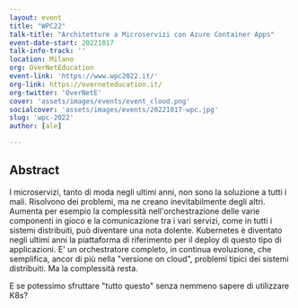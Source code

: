```yaml
---
layout: event
title: "WPC22"
talk-title: "Architetture a Microservizi con Azure Container Apps"
event-date-start: 20221017
talk-info-track: ''
location: Milano
org: OverNetEducation
event-link: 'https://www.wpc2022.it/'
org-link: https://overneteducation.it/
org-twitter: 'OverNetE'
cover: 'assets/images/events/event_cloud.png'
socialcover: 'assets/images/events/20221017-wpc.jpg'
slug: 'wpc-2022'
author: [ale]

---
```

## Abstract
I microservizi, tanto di moda negli ultimi anni, non sono la soluzione a tutti i mali. Risolvono dei problemi, ma ne creano inevitabilmente degli altri. Aumenta per esempio la complessità nell'orchestrazione delle varie componenti in gioco e la comunicazione tra i vari servizi, come in tutti i sistemi distribuiti, può diventare una nota dolente.
Kubernetes è diventato negli ultimi anni la piattaforma di riferimento per il deploy di questo tipo di applicazioni. E' un orchestratore completo, in continua evoluzione, che semplifica, ancor di più nella "versione on cloud", problemi tipici dei sistemi distribuiti. Ma la complessità resta.

E se potessimo sfruttare "tutto questo" senza nemmeno sapere di utilizzare K8s?

<!--div class="video">

<div class="responsive-iframe-container-16">
<iframe class="responsive-iframe" src="https://www.youtube.com/embed/ITe-xWHIS-U" frameborder="0" allow="accelerometer; autoplay; clipboard-write; encrypted-media; gyroscope; picture-in-picture" allowfullscreen></iframe>
</div>
</div>

<div class="slide">
<h3>Materiali</h3>
<ul>
    <li><a href="https://www.slideshare.net/melkio/a-quick-introduction-to-aks" target="_blank">Slide del Talk </a></li>
</ul>
</div-->

